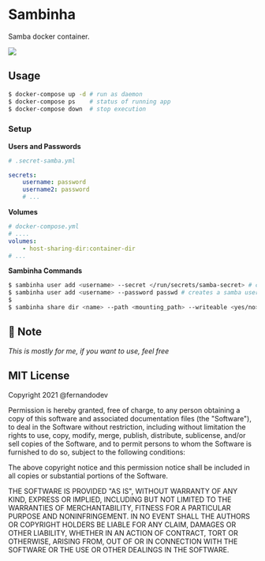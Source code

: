 Sambinha
==

Samba docker container.

![](https://www.pikpng.com/pngl/b/473-4732932_pandeiro-samba-png-clipart.png)

## Usage

```sh
$ docker-compose up -d # run as daemon
$ docker-compose ps    # status of running app
$ docker-compose down  # stop execution
```

### Setup

**Users and Passwords**

```yaml
# .secret-samba.yml

secrets:
    username: password
    username2: password
    # ...
```

**Volumes**

```yaml
# docker-compose.yml
# ....
volumes:
    - host-sharing-dir:container-dir
# ...
```

**Sambinha Commands**

```sh
$ sambinha user add <username> --secret </run/secrets/samba-secret> # creates a samba user
$ sambinha user add <username> --password passwd # creates a samba user (plain password visible)
$
$ sambinha share dir <name> --path <mounting_path> --writeable <yes/no> --valid-users <username> --browseable <yes/no> # setups a new entry on smb.conf
```

## 📝 Note

_This is mostly for me, if you want to use, feel free_

## MIT License

Copyright 2021 @fernandodev

Permission is hereby granted, free of charge, to any person obtaining a copy of this software and associated documentation files (the "Software"), to deal in the Software without restriction, including without limitation the rights to use, copy, modify, merge, publish, distribute, sublicense, and/or sell copies of the Software, and to permit persons to whom the Software is furnished to do so, subject to the following conditions:

The above copyright notice and this permission notice shall be included in all copies or substantial portions of the Software.

THE SOFTWARE IS PROVIDED "AS IS", WITHOUT WARRANTY OF ANY KIND, EXPRESS OR IMPLIED, INCLUDING BUT NOT LIMITED TO THE WARRANTIES OF MERCHANTABILITY, FITNESS FOR A PARTICULAR PURPOSE AND NONINFRINGEMENT. IN NO EVENT SHALL THE AUTHORS OR COPYRIGHT HOLDERS BE LIABLE FOR ANY CLAIM, DAMAGES OR OTHER LIABILITY, WHETHER IN AN ACTION OF CONTRACT, TORT OR OTHERWISE, ARISING FROM, OUT OF OR IN CONNECTION WITH THE SOFTWARE OR THE USE OR OTHER DEALINGS IN THE SOFTWARE.


